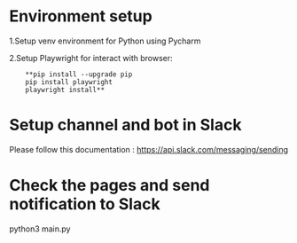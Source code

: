 # Environment setup

1.Setup venv environment for Python using Pycharm

2.Setup Playwright for interact with browser:

        **pip install --upgrade pip
        pip install playwright
        playwright install**

# Setup channel and bot in Slack
Please follow this documentation : https://api.slack.com/messaging/sending

# Check the pages and send notification to Slack
python3 main.py
